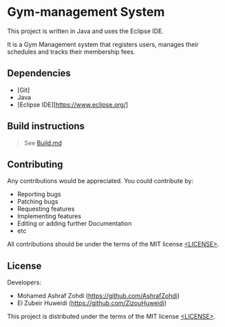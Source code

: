 # Gym-management System 


This project is written in Java and uses the Eclipse IDE.<br>

It is a Gym Management system that registers users, manages their schedules and tracks their membership fees.

## Dependencies

- [Git]
- Java
- [Eclipse IDE][https://www.eclipse.org/]


## Build instructions

> See [Build.md](Build.md)
## Contributing

Any contributions would be appreciated. You could contribute by:

- Reporting bugs
- Patching bugs
- Requesting features
- Implementing features
- Editing or adding further Documentation 
- etc

All contributions should be under the terms of the MIT license [&lt;LICENSE&gt;](LICENSE).
## License

Developers: 
- Mohamed Ashraf Zohdi (https://github.com/AshrafZohdi)
- El Zubeir Huweidi (https://github.com/ZizouHuweidi)


This project is distributed under the terms of the MIT license
[&lt;LICENSE&gt;](LICENSE).

